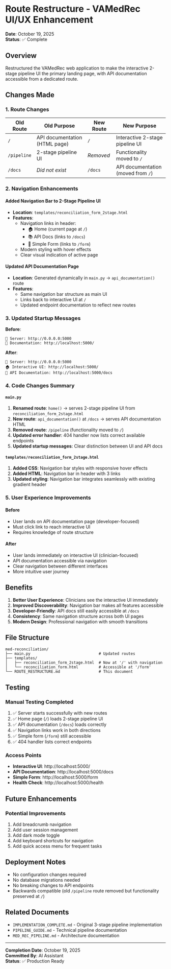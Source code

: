 # Route Restructure - VAMedRec UI/UX Enhancement

**Date**: October 19, 2025  
**Status**: ✅ Complete

## Overview

Restructured the VAMedRec web application to make the interactive 2-stage pipeline UI the primary landing page, with API documentation accessible from a dedicated route.

## Changes Made

### 1. Route Changes

| **Old Route** | **Old Purpose** | **New Route** | **New Purpose** |
|---------------|-----------------|---------------|-----------------|
| `/` | API documentation (HTML page) | `/` | Interactive 2-stage pipeline UI |
| `/pipeline` | 2-stage pipeline UI | *Removed* | Functionality moved to `/` |
| `/docs` | *Did not exist* | `/docs` | API documentation (moved from `/`) |

### 2. Navigation Enhancements

#### Added Navigation Bar to 2-Stage Pipeline UI
- **Location**: `templates/reconciliation_form_2stage.html`
- **Features**:
  - Navigation links in header:
    - 🏠 Home (current page at `/`)
    - 📚 API Docs (links to `/docs`)
    - 📝 Simple Form (links to `/form`)
  - Modern styling with hover effects
  - Clear visual indication of active page

#### Updated API Documentation Page
- **Location**: Generated dynamically in `main.py` → `api_documentation()` route
- **Features**:
  - Same navigation bar structure as main UI
  - Links back to interactive UI at `/`
  - Updated endpoint documentation to reflect new routes

### 3. Updated Startup Messages

**Before**:
```
📍 Server: http://0.0.0.0:5000
📖 Documentation: http://localhost:5000/
```

**After**:
```
📍 Server: http://0.0.0.0:5000
🏠 Interactive UI: http://localhost:5000/
📖 API Documentation: http://localhost:5000/docs
```

### 4. Code Changes Summary

#### `main.py`
1. **Renamed route**: `home()` → serves 2-stage pipeline UI from `reconciliation_form_2stage.html`
2. **New route**: `api_documentation()` at `/docs` → serves API documentation HTML
3. **Removed route**: `/pipeline` (functionality moved to `/`)
4. **Updated error handler**: 404 handler now lists correct available endpoints
5. **Updated startup messages**: Clear distinction between UI and API docs

#### `templates/reconciliation_form_2stage.html`
1. **Added CSS**: Navigation bar styles with responsive hover effects
2. **Added HTML**: Navigation bar in header with 3 links
3. **Updated styling**: Navigation bar integrates seamlessly with existing gradient header

### 5. User Experience Improvements

#### Before
- User lands on API documentation page (developer-focused)
- Must click link to reach interactive UI
- Requires knowledge of route structure

#### After
- User lands immediately on interactive UI (clinician-focused)
- API documentation accessible via navigation
- Clear navigation between different interfaces
- More intuitive user journey

## Benefits

1. **Better User Experience**: Clinicians see the interactive UI immediately
2. **Improved Discoverability**: Navigation bar makes all features accessible
3. **Developer-Friendly**: API docs still easily accessible at `/docs`
4. **Consistency**: Same navigation structure across both UI pages
5. **Modern Design**: Professional navigation with smooth transitions

## File Structure

```
med-reconciliation/
├── main.py                              # Updated routes
├── templates/
│   ├── reconciliation_form_2stage.html  # Now at '/' with navigation
│   └── reconciliation_form.html         # Accessible at '/form'
└── ROUTE_RESTRUCTURE.md                 # This document
```

## Testing

### Manual Testing Completed
1. ✅ Server starts successfully with new routes
2. ✅ Home page (`/`) loads 2-stage pipeline UI
3. ✅ API documentation (`/docs`) loads correctly
4. ✅ Navigation links work in both directions
5. ✅ Simple form (`/form`) still accessible
6. ✅ 404 handler lists correct endpoints

### Access Points

- **Interactive UI**: http://localhost:5000/
- **API Documentation**: http://localhost:5000/docs
- **Simple Form**: http://localhost:5000/form
- **Health Check**: http://localhost:5000/health

## Future Enhancements

### Potential Improvements
1. Add breadcrumb navigation
2. Add user session management
3. Add dark mode toggle
4. Add keyboard shortcuts for navigation
5. Add quick access menu for frequent tasks

## Deployment Notes

- No configuration changes required
- No database migrations needed
- No breaking changes to API endpoints
- Backwards compatible (old `/pipeline` route removed but functionality preserved at `/`)

## Related Documents

- `IMPLEMENTATION_COMPLETE.md` - Original 3-stage pipeline implementation
- `PIPELINE_GUIDE.md` - Technical pipeline documentation
- `MED_REC_PIPELINE.md` - Architecture documentation

---

**Completion Date**: October 19, 2025  
**Committed By**: AI Assistant  
**Status**: ✅ Production Ready
